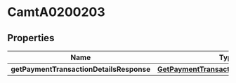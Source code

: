 
# CamtA0200203

## Properties
Name | Type | Description | Notes
------------ | ------------- | ------------- | -------------
**getPaymentTransactionDetailsResponse** | [**GetPaymentTransactionDetailsResponse**](GetPaymentTransactionDetailsResponse.md) |  |  [optional]



